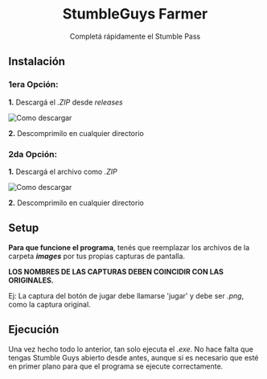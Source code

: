 <h1 align="center">StumbleGuys Farmer</h1>
<p align="center">Completá rápidamente el Stumble Pass</p>

## Instalación
### 1era Opción:
**1.** Descargá el *.ZIP* desde *releases*

<img src="https://i.imgur.com/iHsYeBM.png" alt="Como descargar">

 **2.** Descomprimilo en cualquier directorio
### 2da Opción:
**1.** Descargá el archivo como *.ZIP*

<img src="https://i.imgur.com/KTlbjFv.png" alt="Como descargar">

 **2.** Descomprimilo en cualquier directorio
 
 ## Setup
 **Para que funcione el programa**, tenés que reemplazar los archivos de la carpeta ***images*** por tus propias capturas de pantalla.
 
 **LOS NOMBRES DE LAS CAPTURAS DEBEN COINCIDIR CON LAS ORIGINALES.**
 
 Ej: La captura del botón de jugar debe llamarse 'jugar' y debe ser *.png*, como la captura original.
 
 ## Ejecución
 Una vez hecho todo lo anterior, tan solo ejecuta el *.exe*. No hace falta que tengas Stumble Guys abierto desde antes, aunque si es necesario que esté en primer plano    para que el programa se ejecute correctamente.
